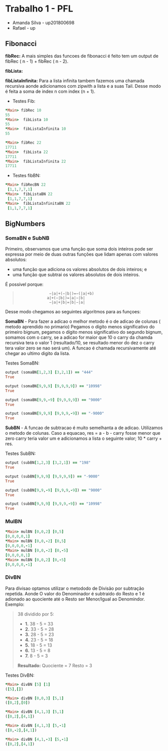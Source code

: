 # Trabalho 1 - PFL
* Amanda Silva - up201800698
* Rafael      - up 


## Fibonacci
 **fibRec:** A mais simples das funcoes de fibonacci é feito tem um output de fibRec ( n - 1) + fibRec ( n - 2).
 
 **fibLista:**
 
 **fibListaInfinita:**  Para a lista infinita tambem fazemos uma chamada recursiva aonde adicionamos com zipwith a lista e a suas Tail. Desse modo é feita a soma de index n com index (n + 1).
 
 * Testes Fib:
````ruby 
*Main> fibRec 10
55
*Main>  fibLista 10
55
*Main>  fibListaInfinita 10
55
```` 
````ruby 
*Main> fibRec 22
17711
*Main>  fibLista 22
17711
*Main>  fibListaInfinita 22
17711
```` 
* Testes fibBN:
````ruby 
*Main> fibRecBN 22
 [1,1,7,7,1]
*Main>  fibListaBN 22
 [1,1,7,7,1]
*Main>  fibListaInfinitaBN 22
 [1,1,7,7,1]
```` 
## BigNumbers

### SomaBN e SubNB

Primeiro, observamos que uma função que soma dois inteiros pode ser expressa por meio de duas outras funções que lidam apenas com valores absolutos:

* uma função que adiciona os valores absolutos de dois inteiros; e
* uma função que subtrai os valores absolutos de dois inteiros.

É possível porque:
 
>                   −|a|+(−|b|)=−(|a|+b) 
>                  a|+(−|b|)=|a|−|b|
>                   −|a|+|b|=|b|−|a|

Desse modo chegamos ao seguintes algoritmos para as funçoes: 

**SomaBN** - Para fazer a adicao  o melhor metodo é o de adicao de colunas ( metodo aprendido no primario) 
Pegamos o dígito menos significativo do primeiro bignum, pegamos o dígito menos significativo do segundo bignum, somamos com o carry, se a adicao for maior que 10 o carry da chamda recursiva tera o valor 1 (resultado/10, se  resultado menor do dez o carry tera valor zero se nao será um). A funcao é chamada recursivamente até chegar ao ultimo digito da lista.  


Testes SomaBN:
````ruby 
output (somaBN[1,2,3] [3,2,1]) == "444"
True

output (somaBN[9,9,9] [9,9,9,9]) == "10998"
True

output (somaBN[9,9,-9] [9,9,9,9]) == "9000"
True

output (somaBN[9,9,9] [9,9,9,-9]) == "-9000"
True
```` 




**SubBN** - A funcao de subtracao  é muito semelhanta a de adicao. Utilizamos o metodo de colunas. Caso a equacao,  res = a - b - carry  fosse menor que zero carry teria valor um e adicionamos a lista o seguinte valor; 10 * carry + res.

Testes SubBN:
````ruby
output (subBN[1,2,3] [3,2,1]) == "198" 
True

output (subBN[9,9,9] [9,9,9,9]) == "-9000"
True

output (subBN[9,9,-9] [9,9,9,-9]) == "9000"
True

output (subBN[9,9,9] [9,9,9,-9]) == "10998"
True
```` 
### MulBN
````ruby
*Main> mulBN [0,0,2] [0,5]
[0,0,0,0,1]
*Main> mulBN [0,0,-2] [0,5]
[0,0,0,0,-1]
*Main> mulBN [0,0,-2] [0,-5]
[0,0,0,0,1]
*Main> mulBN [0,0,2] [0,-5]
[0,0,0,0,-1]
````
### DivBN
 Para  divisao optamos utilizar o metododo  de Divisão por subtração repetida. Aonde O valor do Denominador é subtraido do Resto e  1 é adionado ao quociente até o Resto ser Menor/Igual ao Denomindor.
 Exemplo: 
 > 38 dividido por 5:
 >  * **1.** 38 - 5 = 33
 >  * **2.** 33 - 5 = 28
 >  * **3.** 28 - 5 = 23
 >  * **4.** 23 - 5 = 18
 >  * **5.** 18 - 5 = 13
 >  * **6.** 13 - 5 = 8
 >  * **7.** 8 - 5 = 3 
 >
 >
 >  **Resultado:** Quociente = 7 Resto = 3 

Testes DivBN:

````ruby
*Main> divBN [5] [1]
([5],[])

*Main> divBN [0,0,3] [5,1]
([0,2],[0])

*Main> divBN [4,1,3] [5,1]
([0,2],[4,1])

*Main> divBN [4,1,3] [5,-1]
([0,-2],[4,1])

*Main> divBN [4,1,-3] [5,-1]
([0,2],[4,1])
````

                


